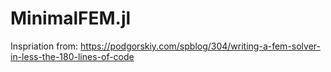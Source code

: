 # MinimalFEM.jl

Inspriation from: https://podgorskiy.com/spblog/304/writing-a-fem-solver-in-less-the-180-lines-of-code
